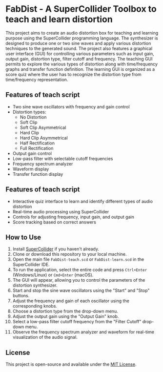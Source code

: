 # FabDist - A SuperCollider Toolbox to teach and learn distortion

This project aims to create an audio distortion box for teaching and learning purpose using the SuperCollider programming language.
The synthesizer is designed to produce one or two sine waves and apply various distortion techniques to the generated sound.
The project also features a graphical user interface (GUI) for controlling various parameters such as input gain, output gain, distortion type, filter cutoff and frequency.
The teaching GUI permits to explore the various types of distortion along with time/frequency graphs and transfer function definition.
The learning GUI is organized as a score quiz where the user has to recognize the distortion type from time/frequency representation.

## Features of teach script

- Two sine wave oscillators with frequency and gain control
- Distortion types:
    - No Distortion
    - Soft Clip
    - Soft Clip Asymmetrical
    - Hard Clip
    - Hard Clip Asymmetrical
    - Half Rectification
    - Full Rectification
- Output gain control
- Low-pass filter with selectable cutoff frequencies
- Frequency spectrum analyzer
- Waveform display
- Transfer function display

## Features of teach script

- Interactive quiz interface to learn and identify different types of audio distortion
- Real-time audio processing using SuperCollider
- Controls for adjusting frequency, input gain, and output gain
- Score tracking based on correct answers

## How to Use

1. Install [SuperCollider](https://supercollider.github.io/download) if you haven't already.
2. Clone or download this repository to your local machine.
3. Open the main file `FabDist-teach.scd` or `FabDist-learn.scd` in the SuperCollider IDE.
4. To run the application, select the entire code and press `Ctrl+Enter` (Windows/Linux) or `Cmd+Enter` (macOS).
5. The GUI will appear, allowing you to control the parameters of the distortion synthesizer.
6. Start and stop the sine wave oscillators using the "Start" and "Stop" buttons.
7. Adjust the frequency and gain of each oscillator using the corresponding knobs.
8. Choose a distortion type from the drop-down menu.
9. Adjust the output gain using the "Output Gain" knob.
10. Select a low-pass filter cutoff frequency from the "Filter Cutoff" drop-down menu.
11. Observe the frequency spectrum analyzer and waveform for real-time visualization of the audio signal.

## License

This project is open-source and available under the [MIT License](LICENSE).